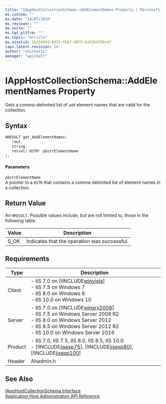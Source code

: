```yaml
---
title: "IAppHostCollectionSchema::AddElementNames Property | Microsoft Docs"
ms.custom: ""
ms.date: "10/07/2016"
ms.reviewer: ""
ms.suite: ""
ms.tgt_pltfrm: ""
ms.topic: "article"
ms.assetid: 1629405d-9d72-fb6f-4079-ba5354709c6f
caps.latest.revision: 10
author: "shirhatti"
manager: "wpickett"
---
```

# IAppHostCollectionSchema::AddElementNames Property
Gets a comma-delimited list of `add` element names that are valid for the collection.  
  
## Syntax  
  
```cpp  
HRESULT get_AddElementNames(  
   [out,  
   string,  
   retval] BSTR* pbstrElementName  
);  
```  
  
#### Parameters  
 `pbstrElementName`  
 A pointer to a `BSTR` that contains a comma-delimited list of element names in a collection.  
  
## Return Value  
 An `HRESULT`. Possible values include, but are not limited to, those in the following table.  
  
|Value|Description|  
|-----------|-----------------|  
|S_OK|Indicates that the operation was successful.|  
  
## Requirements  
  
|Type|Description|  
|----------|-----------------|  
|Client|-   IIS 7.0 on [!INCLUDE[winvista](../../wmi-provider/includes/winvista-md.md)]<br />-   IIS 7.5 on Windows 7<br />-   IIS 8.0 on Windows 8<br />-   IIS 10.0 on Windows 10|  
|Server|-   IIS 7.0 on [!INCLUDE[winsrv2008](../../wmi-provider/includes/winsrv2008-md.md)]<br />-   IIS 7.5 on Windows Server 2008 R2<br />-   IIS 8.0 on Windows Server 2012<br />-   IIS 8.5 on Windows Server 2012 R2<br />-   IIS 10.0 on Windows Server 2016|  
|Product|-   IIS 7.0, IIS 7.5, IIS 8.0, IIS 8.5, IIS 10.0<br />-   [!INCLUDE[iisexp75](../../web-development-reference/native-code-api-reference/includes/iisexp75-md.md)], [!INCLUDE[iisexp80](../../web-development-reference/native-code-api-reference/includes/iisexp80-md.md)], [!INCLUDE[iisexp100](../../web-development-reference/native-code-api-reference/includes/iisexp100-md.md)]|  
|Header|Ahadmin.h|  
  
## See Also  
 [IAppHostCollectionSchema Interface](../../web-development-reference\webdev-native-api-reference/iapphostcollectionschema-interface.md)   
 [Application Host Administration API Reference](../../web-development-reference\webdev-native-api-reference/application-host-administration-api-reference.md)